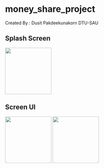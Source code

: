 # money_share_project

Created By : Dusit Pakdeekunakorn DTU-SAU

## Splash Screen
<image src="https://github.com/Dusit65/money_share_project/blob/main/spsrc.jpg" width="150px">

  
## Screen UI
<image src="https://github.com/Dusit65/money_share_project/blob/main/ui1.jpg" width="150px">
  
<image src="https://github.com/Dusit65/money_share_project/blob/main/result.jpg" width="150px">
